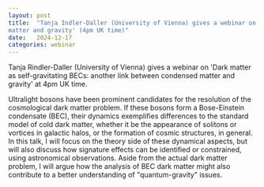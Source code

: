 ```yaml
---
layout: post
title:  "Tanja Indler-Daller (University of Vienna) gives a webinar on 'Dark matter as self-gravitating BECs: another link between condensed
matter and gravity' (4pm UK time)"
date:   2024-12-17
categories: webinar
---
```

Tanja Rindler-Daller (University of Vienna) gives a webinar on 'Dark matter as self-gravitating BECs: another link between condensed
matter and gravity' at 4pm UK time.


Ultralight bosons have been prominent candidates for the resolution of
the cosmological dark matter problem.
If these bosons form a Bose-Einstein condensate (BEC), their dynamics
exemplifies differences to the standard model of cold dark matter,
whether it be the appearance of solitons or vortices in galactic halos,
or the formation of cosmic structures, in general. In this talk, I will
focus on the theory side of these dynamical aspects, but will also
discuss how signature effects can be identified or constrained, using
astronomical observations. Aside from the actual dark matter problem, I
will argue how the analysis of BEC dark matter might also contribute to
a better understanding of "quantum-gravity" issues.






